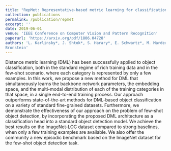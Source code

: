 ```yaml
---
title: "RepMet: Representative-based metric learning for classification and one-shot object detection"
collection: publications
permalink: /publication/repmet
excerpt: ''
date: 2019-06-01
venue: 'IEEE Conference on Computer Vision and Pattern Recognition'
paperurl: 'https://arxiv.org/pdf/1806.04728'
authors: 'L. Karlinsky*, J. Shtok*, S. Harary*, E. Schwartz*, M. Marder, S. Pankanti, R. Feris, A. Kumar, R. Giryes and A.
Bronstein'
---
```

Distance metric learning (DML) has been successfully applied to object classification, both in the standard regime of rich training data and in the few-shot scenario, where each category is represented by only a few examples. In this work, we propose a new method for DML that simultaneously learns the backbone network parameters, the embedding space, and the multi-modal distribution of each of the training categories in that space, in a single end-to-end training process. Our approach outperforms state-of-the-art methods for DML-based object classification on a variety of standard fine-grained datasets. Furthermore, we demonstrate the effectiveness of our approach on the problem of few-shot object detection, by incorporating the proposed DML architecture as a classification head into a standard object detection model. We achieve the best results on the ImageNet-LOC dataset compared to strong baselines, when only a few training examples are available. We also offer the community a new episodic benchmark based on the ImageNet dataset for the few-shot object detection task.